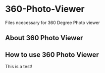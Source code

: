 # 360-Photo-Viewer
Files ncecessary for 360 Degree Photo viewer

## About 360 Photo Viewer

## How to use 360 Photo Viewer
This is a test!